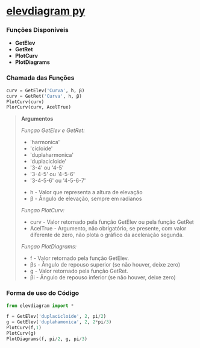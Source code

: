 # [elevdiagram py](https://github.com/Mecanismos-UFPE/Python-Cames/blob/d0a6fe4e0e1c62cb841fde6c5e7e90c90020dd01/elevdiagram.py)

### Funções Disponíveis
* **GetElev**
* **GetRet**
* **PlotCurv**
* **PlotDiagrams**

 ### Chamada das Funções

~~~python
curv = GetElev('Curva', h, β)
curv = GetRet('Curva', h, β)
PlotCurv(curv)
PlorCurv(curv, AcelTrue)
~~~

>
> **Argumentos**
>
> *Funçao GetElev e GetRet:*
> 
> * 'harmonica'
> * 'cicloide'
> * 'duplaharmonica'
> * 'duplacicloide'
> * '3-4' ou '4-5'
> * '3-4-5' ou '4-5-6'
> * '3-4-5-6' ou '4-5-6-7'
>
> - h - Valor que representa a altura de elevação
> - β - Ângulo de elevação, sempre em radianos
> 
>
> *Funçao PlotCurv:*
>
> - curv     - Valor retornado pela função GetElev ou pela função GetRet
> - AcelTrue - Argumento, não obrigatório, se presente, com valor
>            diferente de zero, não plota o gráfico da aceleração segunda.
>
> *Funçao PlotDiagrams:*
>
> - f  - Valor retornado pela função GetElev.
> - βs - Ângulo de repouso superior (se não houver, deixe zero)
> - g  - Valor retornado pela função GetRet.
> - βi - Ângulo de repouso inferior (se não houver, deixe zero)

### Forma de uso do Código
~~~python
from elevdiagram import *

f = GetElev('duplacicloide', 2, pi/2)
g = GetElev('duplahamonica', 2, 2*pi/3)
PlotCurv(f,1)
PlotCurv(g)
PlotDiagrams(f, pi/2, g, pi/3)
~~~
